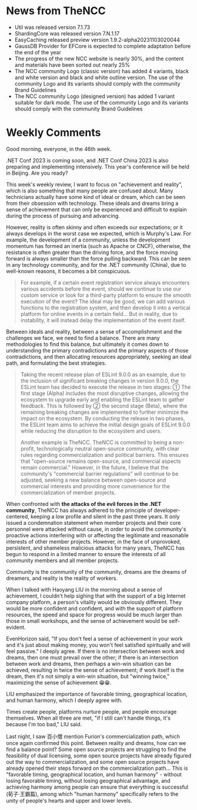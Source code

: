 # News from TheNCC

- Util was released version 7.1.73
- ShardingCore was released version 7.N.1.17
- EasyCaching released preview version 1.9.2-alpha20231103020044
- GaussDB Provider for EFCore is expected to complete adaptation before the end of the year
- The progress of the new NCC website is nearly 30%, and the content and materials have been sorted out nearly 25%
- The NCC community Logo (classic version) has added 4 variants, black and white version and black and white outline version. The use of the community Logo and its variants should comply with the community Brand Guidelines
- The NCC community Logo (designed version) has added 1 variant suitable for dark mode. The use of the community Logo and its variants should comply with the community Brand Guidelines

# Weekly Comments

Good morning, everyone, in the 46th week.

.NET Conf 2023 is coming soon, and .NET Conf China 2023 is also preparing and implementing intensively. This year's conference will be held in Beijing. Are you ready?

This week's weekly review, I want to focus on "achievement and reality", which is also something that many people are confused about. Many technicians actually have some kind of ideal or dream, which can be seen from their obsession with technology. These ideals and dreams bring a sense of achievement that can only be experienced and difficult to explain during the process of pursuing and advancing.

However, reality is often skinny and often exceeds our expectations; or it always develops in the worst case we expected, which is Murphy's Law. For example, the development of a community, unless the development momentum has formed an inertia (such as Apache or CNCF), otherwise, the resistance is often greater than the driving force, and the force moving forward is always smaller than the force pulling backward. This can be seen in any technology community, and for the .NET community (China), due to well-known reasons, it becomes a bit conspicuous.

> For example, if a certain event registration service always encounters various accidents before the event, should we continue to use our custom service or look for a third-party platform to ensure the smooth execution of the event? The ideal may be good, we can add various functions to the registration system, and then develop it into a vertical platform for online events in a certain field... But in reality, due to instability, it will instead delay the implementation of the event itself.

Between ideals and reality, between a sense of accomplishment and the challenges we face, we need to find a balance. There are many methodologies to find this balance, but ultimately it comes down to understanding the primary contradictions and the primary aspects of those contradictions, and then allocating resources appropriately, seeking an ideal path, and formulating the best strategies.

> Taking the recent release plan of ESLint 9.0.0 as an example, due to the inclusion of significant breaking changes in version 9.0.0, the ESLint team has decided to execute the release in two stages: ① The first stage (Alpha) includes the most disruptive changes, allowing the ecosystem to upgrade early and enabling the ESLint team to gather feedback. This is followed by ② the second stage (Beta), where the remaining breaking changes are implemented to further minimize the impact on the ecosystem. By conducting the release in two phases, the ESLint team aims to achieve the initial design goals of ESLint 9.0.0 while reducing the disruption to the ecosystem and users.
>
> Another example is TheNCC. TheNCC is committed to being a non-profit, technologically neutral open-source community, with clear rules regarding commercialization and political barriers. This ensures that "open-source remains open-source, and commercial aspects remain commercial." However, in the future, I believe that the community's "commercial barrier regulations" will continue to be adjusted, seeking a new balance between open-source and commercial interests and providing more convenience for the commercialization of member projects.

When confronted with **the attacks of the evil forces in the .NET community**, TheNCC has always adhered to the principle of developer-centered, keeping a low profile and silent in the past three years. It only issued a condemnation statement when member projects and their core personnel were attacked without cause, in order to avoid the community's proactive actions interfering with or affecting the legitimate and reasonable interests of other member projects. However, in the face of unprovoked, persistent, and shameless malicious attacks for many years, TheNCC has begun to respond in a limited manner to ensure the interests of all community members and all member projects.

Community is the community of the community, dreams are the dreams of dreamers, and reality is the reality of workers.

When I talked with Haoyang LIU in the morning about a sense of achievement, I couldn't help sighing that with the support of a big Internet company platform, a person's vitality would be obviously different. They would be more confident and confident, and with the support of platform resources, the speed and space for progress would be much larger than those in small workshops, and the sense of achievement would be self-evident.

EvenHorizon said, "If you don't feel a sense of achievement in your work and it's just about making money, you won't feel satisfied spiritually and will feel passive." I deeply agree. If there is no intersection between work and dreams, then one must prevail over the other; if there is an intersection between work and dreams, then perhaps a win-win situation can be achieved, resulting in twice the sense of achievement; if work itself is the dream, then it's not simply a win-win situation, but "winning twice," maximizing the sense of achievement 😁😁.

LIU emphasized the importance of favorable timing, geographical location, and human harmony, which I deeply agree with.

Times create people, platforms nurture people, and people encourage themselves. When all three are met, "if I still can't handle things, it's because I'm too bad," LIU said.

Last night, I saw 百小僧 mention Furion's commercialization path, which once again confirmed this point. Between reality and dreams, how can we find a balance point? Some open source projects are struggling to find the feasibility of dual licensing, some open source projects have already figured out the way to commercialization, and some open source projects have already opened their steps forward on the commercialization path... This is "favorable timing, geographical location, and human harmony" - without losing favorable timing, without losing geographical advantage, and achieving harmony among people can ensure that everything is successful (荀子·王霸篇), among which "human harmony" specifically refers to the unity of people's hearts and upper and lower levels.

